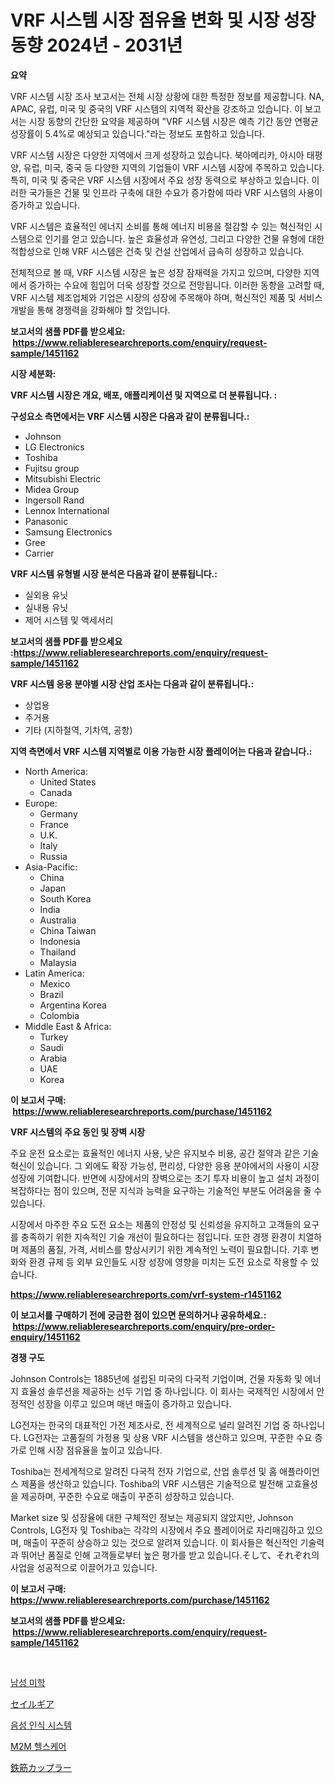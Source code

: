 <p><h1>VRF 시스템 시장 점유율 변화 및 시장 성장 동향 2024년 - 2031년</h1></p><p><strong>요약</strong></p>
<p><p>VRF 시스템 시장 조사 보고서는 전체 시장 상황에 대한 특정한 정보를 제공합니다. NA, APAC, 유럽, 미국 및 중국의 VRF 시스템의 지역적 확산을 강조하고 있습니다. 이 보고서는 시장 동향의 간단한 요약을 제공하며 "VRF 시스템 시장은 예측 기간 동안 연평균 성장률이 5.4%로 예상되고 있습니다."라는 정보도 포함하고 있습니다.</p><p>VRF 시스템 시장은 다양한 지역에서 크게 성장하고 있습니다. 북아메리카, 아시아 태평양, 유럽, 미국, 중국 등 다양한 지역의 기업들이 VRF 시스템 시장에 주목하고 있습니다. 특히, 미국 및 중국은 VRF 시스템 시장에서 주요 성장 동력으로 부상하고 있습니다. 이러한 국가들은 건물 및 인프라 구축에 대한 수요가 증가함에 따라 VRF 시스템의 사용이 증가하고 있습니다.</p><p>VRF 시스템은 효율적인 에너지 소비를 통해 에너지 비용을 절감할 수 있는 혁신적인 시스템으로 인기를 얻고 있습니다. 높은 효율성과 유연성, 그리고 다양한 건물 유형에 대한 적합성으로 인해 VRF 시스템은 건축 및 건설 산업에서 급속히 성장하고 있습니다.</p><p>전체적으로 볼 때, VRF 시스템 시장은 높은 성장 잠재력을 가지고 있으며, 다양한 지역에서 증가하는 수요에 힘입어 더욱 성장할 것으로 전망됩니다. 이러한 동향을 고려할 때, VRF 시스템 제조업체와 기업은 시장의 성장에 주목해야 하며, 혁신적인 제품 및 서비스 개발을 통해 경쟁력을 강화해야 할 것입니다.</p></p>
<p><strong>보고서의 샘플 PDF를 받으세요: &nbsp;<a href="https://www.reliableresearchreports.com/enquiry/request-sample/1451162">https://www.reliableresearchreports.com/enquiry/request-sample/1451162</a></strong></p>
<p><strong>시장 세분화:</strong></p>
<p><strong> VRF 시스템 시장은 개요, 배포, 애플리케이션 및 지역으로 더 분류됩니다. :</strong></p>
<p><strong>구성요소 측면에서는 VRF 시스템 시장은 다음과 같이 분류됩니다.:</strong></p>
<p><ul><li>Johnson</li><li>LG Electronics</li><li>Toshiba</li><li>Fujitsu group</li><li>Mitsubishi Electric</li><li>Midea Group</li><li>Ingersoll Rand</li><li>Lennox International</li><li>Panasonic</li><li>Samsung Electronics</li><li>Gree</li><li>Carrier</li></ul></p>
<p><strong> VRF 시스템 유형별 시장 분석은 다음과 같이 분류됩니다.:</strong></p>
<p><ul><li>실외용 유닛</li><li>실내용 유닛</li><li>제어 시스템 및 액세서리</li></ul></p>
<p><strong>보고서의 샘플 PDF를 받으세요 :<a href="https://www.reliableresearchreports.com/enquiry/request-sample/1451162">https://www.reliableresearchreports.com/enquiry/request-sample/1451162</a></strong></p>
<p><strong> VRF 시스템 응용 분야별 시장 산업 조사는 다음과 같이 분류됩니다.:</strong></p>
<p><ul><li>상업용</li><li>주거용</li><li>기타 (지하철역, 기차역, 공항)</li></ul></p>
<p><strong>지역 측면에서 VRF 시스템 지역별로 이용 가능한 시장 플레이어는 다음과 같습니다.:</strong></p>
<p><ul>
    <li>
        North America:
        <ul>
            <li>United States</li>
            <li>Canada</li>
        </ul>
    </li>
    <li>
        Europe:
        <ul>
            <li>Germany</li>
            <li>France</li>
            <li>U.K.</li>
            <li>Italy</li>
            <li>Russia</li>
        </ul>
    </li>
    <li>
        Asia-Pacific:
        <ul>
            <li>China</li>
            <li>Japan</li>
            <li>South Korea</li>
            <li>India</li>
            <li>Australia</li>
            <li>China Taiwan</li>
            <li>Indonesia</li>
            <li>Thailand</li>
            <li>Malaysia</li>
        </ul>
    </li>
    <li>
        Latin America:
        <ul>
            <li>Mexico</li>
            <li>Brazil</li>
            <li>Argentina Korea</li>
            <li>Colombia</li>
        </ul>
    </li>
    <li>
        Middle East & Africa:
        <ul>
            <li>Turkey</li>
            <li>Saudi</li>
            <li>Arabia</li>
            <li>UAE</li>
            <li>Korea</li>
        </ul>
    </li>
    </ul></p>
<p><strong>이 보고서 구매: &nbsp;<a href="https://www.reliableresearchreports.com/purchase/1451162">https://www.reliableresearchreports.com/purchase/1451162</a></strong></p>
<p><strong>VRF 시스템의 주요 동인 및 장벽 시장</strong></p>
<p><p>주요 운전 요소로는 효율적인 에너지 사용, 낮은 유지보수 비용, 공간 절약과 같은 기술 혁신이 있습니다. 그 외에도 확장 가능성, 편리성, 다양한 응용 분야에서의 사용이 시장 성장에 기여합니다. 반면에 시장에서의 장벽으로는 초기 투자 비용이 높고 설치 과정이 복잡하다는 점이 있으며, 전문 지식과 능력을 요구하는 기술적인 부분도 어려움을 줄 수 있습니다.</p><p>시장에서 마주한 주요 도전 요소는 제품의 안정성 및 신뢰성을 유지하고 고객들의 요구를 충족하기 위한 지속적인 기술 개선이 필요하다는 점입니다. 또한 경쟁 환경이 치열하며 제품의 품질, 가격, 서비스를 향상시키기 위한 계속적인 노력이 필요합니다. 기후 변화와 환경 규제 등 외부 요인들도 시장 성장에 영향을 미치는 도전 요소로 작용할 수 있습니다.</p></p>
<p><strong><a href="https://www.reliableresearchreports.com/vrf-system-r1451162">https://www.reliableresearchreports.com/vrf-system-r1451162</a></strong></p>
<p><strong>이 보고서를 구매하기 전에 궁금한 점이 있으면 문의하거나 공유하세요.: &nbsp;<a href="https://www.reliableresearchreports.com/enquiry/pre-order-enquiry/1451162">https://www.reliableresearchreports.com/enquiry/pre-order-enquiry/1451162</a></strong></p>
<p><strong>경쟁 구도</strong></p>
<p><p>Johnson Controls는 1885년에 설립된 미국의 다국적 기업이며, 건물 자동화 및 에너지 효율성 솔루션을 제공하는 선두 기업 중 하나입니다. 이 회사는 국제적인 시장에서 안정적인 성장을 이루고 있으며 매년 매출이 증가하고 있습니다.</p><p>LG전자는 한국의 대표적인 가전 제조사로, 전 세계적으로 널리 알려진 기업 중 하나입니다. LG전자는 고품질의 가정용 및 상용 VRF 시스템을 생산하고 있으며, 꾸준한 수요 증가로 인해 시장 점유율을 높이고 있습니다.</p><p>Toshiba는 전세계적으로 알려진 다국적 전자 기업으로, 산업 솔루션 및 홈 애플라이언스 제품을 생산하고 있습니다. Toshiba의 VRF 시스템은 기술적으로 발전해 고효율성을 제공하며, 꾸준한 수요로 매출이 꾸준히 성장하고 있습니다.</p><p>Market size 및 성장율에 대한 구체적인 정보는 제공되지 않았지만, Johnson Controls, LG전자 및 Toshiba는 각각의 시장에서 주요 플레이어로 자리매김하고 있으며, 매출이 꾸준히 상승하고 있는 것으로 알려져 있습니다. 이 회사들은 혁신적인 기술력과 뛰어난 품질로 인해 고객들로부터 높은 평가를 받고 있습니다.そして、それぞれ의 사업을 성공적으로 이끌어가고 있습니다.</p></p>
<p><strong>이 보고서 구매: &nbsp; <a href="https://www.reliableresearchreports.com/purchase/1451162">https://www.reliableresearchreports.com/purchase/1451162</a></strong></p>
<p><strong>보고서의 샘플 PDF를 받으세요: &nbsp;<a href="https://www.reliableresearchreports.com/enquiry/request-sample/1451162">https://www.reliableresearchreports.com/enquiry/request-sample/1451162</a></strong><strong></strong></p>
<p>&nbsp;</p>
<p><p><a href="https://medium.com/@bustersipes981/%EB%82%A8%EC%84%B1-%EB%AF%B8%EC%9A%A9-%EC%8B%9C%EC%9E%A5-2031%EB%85%84%EA%B9%8C%EC%A7%80%EC%9D%98-%ED%8A%B8%EB%A0%8C%EB%93%9C-%EC%98%88%EC%B8%A1-%EB%B0%8F-%EA%B2%BD%EC%9F%81-%EB%B6%84%EC%84%9D-8e4513092769">남성 미학</a></p><p><a href="https://github.com/NashBeahan2023/Market-Research-Report-List-1/blob/main/711454222639.md">セイルギア</a></p><p><a href="https://github.com/vsap75a286l/Market-Research-Report-List-1/blob/main/351528920768.md">음성 인식 시스템</a></p><p><a href="https://medium.com/@cierrahayes1930/m2m-healthcare-%EC%8B%9C%EC%9E%A5-%EC%9C%A0%ED%98%95-%EC%9D%91%EC%9A%A9-%EB%B0%8F-%EC%A7%80%EB%A6%AC%EC%A0%81-%ED%8F%89%EA%B0%80%EB%A5%BC-%ED%8F%AC%EA%B4%84%EC%A0%81%EC%9C%BC%EB%A1%9C-%EC%8B%A4%EC%8B%9C-1809fa024e29">M2M 헬스케어</a></p><p><a href="https://medium.com/@jasohung45456/%E9%89%84%E7%AD%8B%E3%82%AB%E3%83%97%E3%83%A9%E3%83%BC%E5%B8%82%E5%A0%B4%E3%83%AC%E3%83%9D%E3%83%BC%E3%83%88%E3%81%AF-%E3%81%93%E3%81%AE%E5%B8%82%E5%A0%B4%E3%81%AE%E6%9C%80%E6%96%B0%E3%83%88%E3%83%AC%E3%83%B3%E3%83%89%E3%81%A8%E6%88%90%E9%95%B7%E6%A9%9F%E4%BC%9A%E3%82%92%E6%98%8E%E3%82%89%E3%81%8B%E3%81%AB%E3%81%97%E3%81%A6%E3%81%84%E3%81%BE%E3%81%99-69602999b99a">鉄筋カップラー</a></p></p>